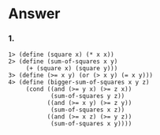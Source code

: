 # Answer

### 1.
    1> (define (square x) (* x x))
    2> (define (sum-of-squares x y)
         (+ (square x) (square y)))
    3> (define (>= x y) (or (> x y) (= x y)))
    4> (define (bigger-sum-of-squares x y z)
         (cond ((and (>= y x) (>= z x))
                (sum-of-squares y z))
               ((and (>= x y) (>= z y))
                (sum-of-squares x z))
               ((and (>= x z) (>= y z))
                (sum-of-squares x y))))